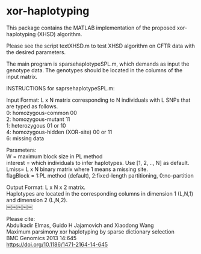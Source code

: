 # xor-haplotyping

This package contains the MATLAB implementation of the proposed xor-haplotyping (XHSD) algorithm. 

Please see the script textXHSD.m to test XHSD algorithm on CFTR data with the desired parameters.

The main program is sparsehaplotypeSPL.m, which demands as input the genotype data. The genotypes should be located in the columns of the input matrix.

INSTRUCTIONS for saprsehaplotypeSPL.m:

Input Format: L x N matrix corresponding to N individuals with L SNPs that are typed as follows.<br/> 
0: homozygous-common 00<br/>
2: homozygous-mutant 11<br/>
1: heterozygous 01 or 10<br/>
4: homozygous-hidden (XOR-site) 00 or 11<br/>
6: missing data

Parameters:<br/>
W = maximum block size in PL method<br/>
interest = which individuals to infer haplotypes. Use [1, 2, .., N] as default.<br/> 
Lmiss= L x N binary matrix where 1 means a missing site.<br/>
flagBlock = 1:PL method (default), 2:fixed-length partitioning, 0:no-partition<br/>

Output Format: L x N x 2 matrix.<br/>
Haplotypes are located in the corresponding columns in dimension 1 (L,N,1) and dimension 2 (L,N,2).<br/>
￼￼￼￼￼

Please cite:<br/>
Abdulkadir Elmas, Guido H Jajamovich and Xiaodong Wang<br/>
Maximum parsimony xor haplotyping by sparse dictionary selection<br/>
BMC Genomics 2013 14:645<br/>
https://doi.org/10.1186/1471-2164-14-645
